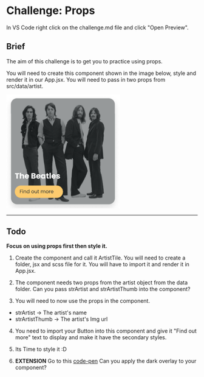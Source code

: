 # Challenge: Props

In VS Code right click on the challenge.md file and click "Open Preview".

## Brief

The aim of this challenge is to get you to practice using props.

You will need to create this component shown in the image below, style and render it in our App.jsx. You will need to pass in two props from src/data/artist.

<img src="./images/discover-artist-card.PNG" width="300"/>

---

## Todo

**Focus on using props first then style it.**

1. Create the component and call it ArtistTile. You will need to create a folder, jsx and scss file for it. You will have to import it and render it in App.jsx.

2. The component needs two props from the artist object from the data folder. Can you pass strArtist and strArtistThumb into the component?

3. You will need to now use the props in the component.

- strArtist -> The artist's name
- strArtistThumb -> The artist's Img url

4. You need to import your Button into this component and give it "Find out more" text to display and make it have the secondary styles.

5. Its Time to style it :D

6. **EXTENSION** Go to this [code-pen](https://codepen.io/charlie-robin/pen/RwVyNvO) Can you apply the dark overlay to your component?
